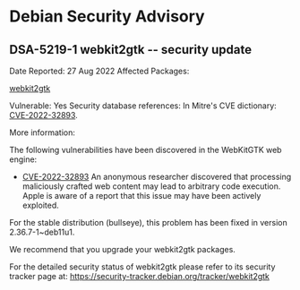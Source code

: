 
Debian Security Advisory
========================


DSA-5219-1 webkit2gtk -- security update
----------------------------------------



Date Reported:
27 Aug 2022
Affected Packages:

[webkit2gtk](https://packages.debian.org/src:webkit2gtk)

Vulnerable:
Yes
Security database references:
In Mitre's CVE dictionary: [CVE-2022-32893](https://security-tracker.debian.org/tracker/CVE-2022-32893).  

More information:

The following vulnerabilities have been discovered in the WebKitGTK
web engine:


* [CVE-2022-32893](https://security-tracker.debian.org/tracker/CVE-2022-32893)
An anonymous researcher discovered that processing maliciously
 crafted web content may lead to arbitrary code execution. Apple is
 aware of a report that this issue may have been actively
 exploited.


For the stable distribution (bullseye), this problem has been fixed in
version 2.36.7-1~deb11u1.


We recommend that you upgrade your webkit2gtk packages.


For the detailed security status of webkit2gtk please refer to
its security tracker page at:
<https://security-tracker.debian.org/tracker/webkit2gtk>





